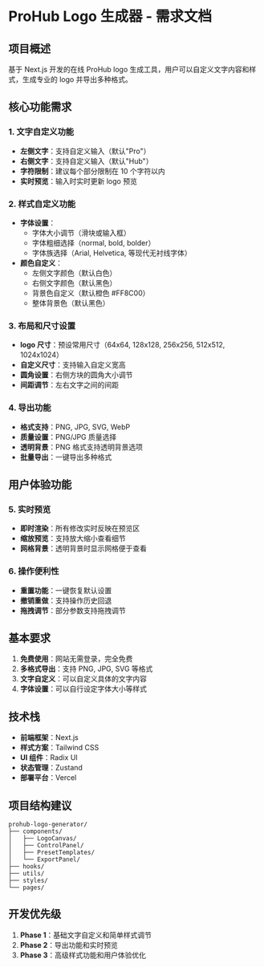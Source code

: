 # ProHub Logo 生成器 - 需求文档

## 项目概述

基于 Next.js 开发的在线 ProHub logo 生成工具，用户可以自定义文字内容和样式，生成专业的 logo 并导出多种格式。

## 核心功能需求

### 1. 文字自定义功能

-   **左侧文字**：支持自定义输入（默认"Pro"）
-   **右侧文字**：支持自定义输入（默认"Hub"）
-   **字符限制**：建议每个部分限制在 10 个字符以内
-   **实时预览**：输入时实时更新 logo 预览

### 2. 样式自定义功能

-   **字体设置**：
    -   字体大小调节（滑块或输入框）
    -   字体粗细选择（normal, bold, bolder）
    -   字体族选择（Arial, Helvetica, 等现代无衬线字体）
-   **颜色自定义**：
    -   左侧文字颜色（默认白色）
    -   右侧文字颜色（默认黑色）
    -   背景色自定义（默认橙色 #FF8C00）
    -   整体背景色（默认黑色）

### 3. 布局和尺寸设置

-   **logo 尺寸**：预设常用尺寸（64x64, 128x128, 256x256, 512x512, 1024x1024）
-   **自定义尺寸**：支持输入自定义宽高
-   **圆角设置**：右侧方块的圆角大小调节
-   **间距调节**：左右文字之间的间距

### 4. 导出功能

-   **格式支持**：PNG, JPG, SVG, WebP
-   **质量设置**：PNG/JPG 质量选择
-   **透明背景**：PNG 格式支持透明背景选项
-   **批量导出**：一键导出多种格式

## 用户体验功能

### 5. 实时预览

-   **即时渲染**：所有修改实时反映在预览区
-   **缩放预览**：支持放大缩小查看细节
-   **网格背景**：透明背景时显示网格便于查看

### 6. 操作便利性

-   **重置功能**：一键恢复默认设置
-   **撤销重做**：支持操作历史回退
-   **拖拽调节**：部分参数支持拖拽调节

## 基本要求

1. **免费使用**：网站无需登录，完全免费
2. **多格式导出**：支持 PNG, JPG, SVG 等格式
3. **文字自定义**：可以自定义具体的文字内容
4. **字体设置**：可以自行设定字体大小等样式

## 技术栈

-   **前端框架**：Next.js
-   **样式方案**：Tailwind CSS
-   **UI 组件**：Radix UI
-   **状态管理**：Zustand
-   **部署平台**：Vercel

## 项目结构建议

```
prohub-logo-generator/
├── components/
│   ├── LogoCanvas/
│   ├── ControlPanel/
│   ├── PresetTemplates/
│   └── ExportPanel/
├── hooks/
├── utils/
├── styles/
└── pages/
```

## 开发优先级

1. **Phase 1**：基础文字自定义和简单样式调节
2. **Phase 2**：导出功能和实时预览
3. **Phase 3**：高级样式功能和用户体验优化
